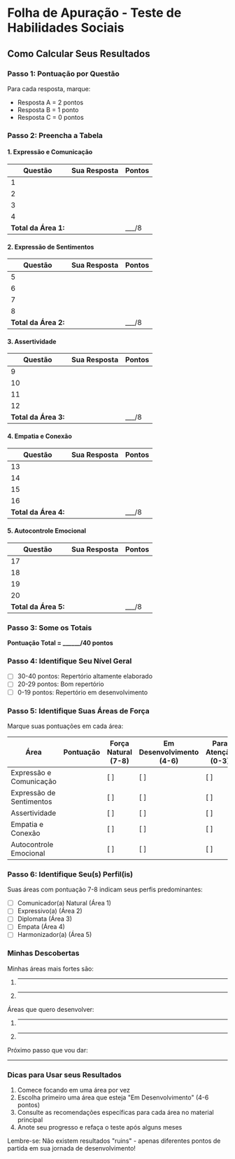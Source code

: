 # Folha de Apuração - Teste de Habilidades Sociais

## Como Calcular Seus Resultados

### Passo 1: Pontuação por Questão
Para cada resposta, marque:
- Resposta A = 2 pontos
- Resposta B = 1 ponto
- Resposta C = 0 pontos

### Passo 2: Preencha a Tabela

#### 1. Expressão e Comunicação
| Questão | Sua Resposta | Pontos |
|---------|--------------|---------|
| 1       |             |         |
| 2       |             |         |
| 3       |             |         |
| 4       |             |         |
| **Total da Área 1:** | | ___/8 |

#### 2. Expressão de Sentimentos
| Questão | Sua Resposta | Pontos |
|---------|--------------|---------|
| 5       |             |         |
| 6       |             |         |
| 7       |             |         |
| 8       |             |         |
| **Total da Área 2:** | | ___/8 |

#### 3. Assertividade
| Questão | Sua Resposta | Pontos |
|---------|--------------|---------|
| 9       |             |         |
| 10      |             |         |
| 11      |             |         |
| 12      |             |         |
| **Total da Área 3:** | | ___/8 |

#### 4. Empatia e Conexão
| Questão | Sua Resposta | Pontos |
|---------|--------------|---------|
| 13      |             |         |
| 14      |             |         |
| 15      |             |         |
| 16      |             |         |
| **Total da Área 4:** | | ___/8 |

#### 5. Autocontrole Emocional
| Questão | Sua Resposta | Pontos |
|---------|--------------|---------|
| 17      |             |         |
| 18      |             |         |
| 19      |             |         |
| 20      |             |         |
| **Total da Área 5:** | | ___/8 |

### Passo 3: Some os Totais

**Pontuação Total = ______/40 pontos**

### Passo 4: Identifique Seu Nível Geral

- [  ] 30-40 pontos: Repertório altamente elaborado
- [  ] 20-29 pontos: Bom repertório
- [  ] 0-19 pontos: Repertório em desenvolvimento

### Passo 5: Identifique Suas Áreas de Força

Marque suas pontuações em cada área:

| Área                      | Pontuação | Força Natural (7-8) | Em Desenvolvimento (4-6) | Para Atenção (0-3) |
|--------------------------|-----------|---------------------|-------------------------|-------------------|
| Expressão e Comunicação  |           | [  ]               | [  ]                   | [  ]             |
| Expressão de Sentimentos |           | [  ]               | [  ]                   | [  ]             |
| Assertividade           |           | [  ]               | [  ]                   | [  ]             |
| Empatia e Conexão       |           | [  ]               | [  ]                   | [  ]             |
| Autocontrole Emocional  |           | [  ]               | [  ]                   | [  ]             |

### Passo 6: Identifique Seu(s) Perfil(is)

Suas áreas com pontuação 7-8 indicam seus perfis predominantes:

- [  ] Comunicador(a) Natural (Área 1)
- [  ] Expressivo(a) (Área 2)
- [  ] Diplomata (Área 3)
- [  ] Empata (Área 4)
- [  ] Harmonizador(a) (Área 5)

### Minhas Descobertas

Minhas áreas mais fortes são:
1. ________________________________
2. ________________________________

Áreas que quero desenvolver:
1. ________________________________
2. ________________________________

Próximo passo que vou dar:
________________________________

### Dicas para Usar seus Resultados

1. Comece focando em uma área por vez
2. Escolha primeiro uma área que esteja "Em Desenvolvimento" (4-6 pontos)
3. Consulte as recomendações específicas para cada área no material principal
4. Anote seu progresso e refaça o teste após alguns meses

Lembre-se: Não existem resultados "ruins" - apenas diferentes pontos de partida em sua jornada de desenvolvimento!
